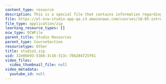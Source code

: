 ```yaml
---
content_type: resource
description: This is a special file that contains information regarding studio 1.
file: https://ol-ocw-studio-app-qa.s3.amazonaws.com/courses/18-05-introduction-to-probability-and-statistics-spring-2014/32e0bb9353b63c16313c78b284725f61_studio1.zip
file_type: application/zip
learning_resource_types: []
ocw_type: OCWFile
parent_title: Studio Resources
parent_type: CourseSection
resourcetype: Other
title: studio1.zip
uid: 32e0bb93-53b6-3c16-313c-78b284725f61
video_files:
  video_thumbnail_file: null
video_metadata:
  youtube_id: null
---
```


